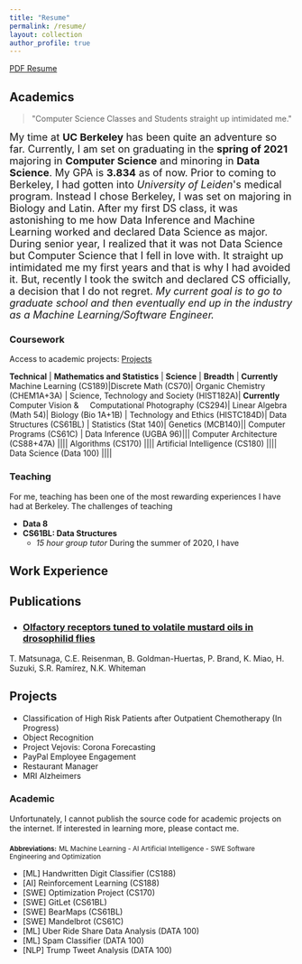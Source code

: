 ```yaml
---
title: "Resume"
permalink: /resume/
layout: collection
author_profile: true
---
```


[PDF Resume]()

## Academics

> "Computer Science Classes and Students straight up intimidated me."

<span style="font-size:18px;">My time at **UC Berkeley** has been quite an adventure so far. Currently, I am set on graduating in the **spring of 2021** majoring in <b>Computer Science</b> and minoring in <b>Data Science</b>. My GPA is <b>3.834</b> as of now. Prior to coming to Berkeley, I had gotten into *University of Leiden*'s medical program. Instead I chose Berkeley, I was set on majoring in Biology and Latin. After my first DS class, it was astonishing to me how Data Inference and Machine Learning worked and declared Data Science as major. During senior year, I realized that it was not Data Science but Computer Science that I fell in love with. It straight up intimidated me my first years and that is why I had avoided it. But, recently I took the switch and declared CS officially, a decision that I do not regret. *My current goal is to go to graduate school and then eventually end up in the industry as a Machine Learning/Software Engineer.*</span>

### Coursework

Access to academic projects: [Projects](/pj)

<!-- Sequence   | Result                                                        |
|-------------|---------------------------------------------------------------|
| `a?c`       | Matches `abc`, `axc`, and `aac`. Does not match `ac`, `abbc`, |
|             | or `a/c`.                                                     |
|-------------|---------------------------------------------------------------|
| `a*c`       | Matches "ac", "abc" and "azzzzzzzc". Does not match "a/c".    |
|-------------|---------------------------------------------------------------|
| `foo...bar` | Matches "foobar", "fooxbar", and "fooz/blaz/rebar". Does not  |
|             | match "fo/obar", "fobar" or "food/bark".                      |
|-------------|---------------------------------------------------------------|
| `....obj`   | Matches all files anywhere in the current hierarchy that end  |
|             | in ".obj". Note that the first three periods are interpreted  |
|             | as "...", and the fourth one is interpreted as a literal "."  |
|             | character.                                                    |
|-------------|---------------------------------------------------------------| -->

**Technical** | **Mathematics and Statistics** | **Science** | **Breadth** |
**Currently** Machine Learning (CS189)|Discrete Math (CS70)| Organic Chemistry (CHEM1A+3A) | Science, Technology and Society (HIST182A)|
**Currently** Computer Vision & &nbsp;&nbsp;&nbsp; Computational Photography (CS294)| Linear Algebra (Math 54)| Biology (Bio 1A+1B) | Technology and Ethics (HISTC184D)|
Data Structures (CS61BL) | Statistics (Stat 140)| Genetics (MCB140)||
Computer Programs (CS61C) | Data Inference (UGBA 96)|||
Computer Architecture (CS88+47A) ||||
Algorithms (CS170) ||||
Artificial Intelligence (CS180) ||||
Data Science (Data 100) ||||

### Teaching

For me, teaching has been one of the most rewarding experiences I have had at Berkeley. The challenges of teaching

- **Data 8**
- **CS61BL: Data Structures**
  - *15 hour group tutor* During the summer of 2020, I have

## Work Experience

## Publications
* ### [Olfactory receptors tuned to volatile mustard oils in drosophilid flies](https://www.biorxiv.org/content/10.1101/2019.12.27.889774v3)
T. Matsunaga, C.E. Reisenman, B. Goldman-Huertas, P. Brand, K. Miao, H. Suzuki, S.R. Ramírez, N.K. Whiteman


## Projects

* Classification of High Risk Patients after Outpatient Chemotherapy (In Progress)
* Object Recognition
* Project Vejovis: Corona Forecasting
* PayPal Employee Engagement
* Restaurant Manager
* MRI Alzheimers

### Academic

Unfortunately, I cannot publish the source code for academic projects on the internet.
If interested in learning more, please contact me.

<sub><b>Abbreviations:</b></sub>
<sub>ML Machine Learning - AI Artificial Intelligence - SWE Software Engineering and Optimization</sub>

* [ML] Handwritten Digit Classifier (CS188)
* [AI] Reinforcement Learning (CS188)
* [SWE] Optimization Project (CS170)
* [SWE] GitLet (CS61BL)
* [SWE] BearMaps (CS61BL)
* [SWE] Mandelbrot (CS61C)
* [ML] Uber Ride Share Data Analysis (DATA 100)
* [ML] Spam Classifier (DATA 100)
* [NLP] Trump Tweet Analysis (DATA 100)
